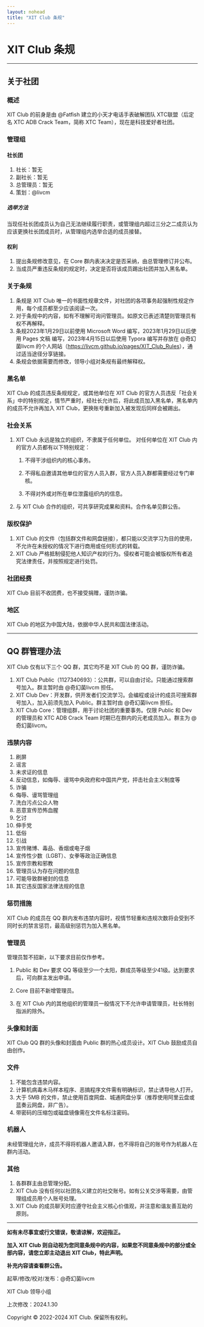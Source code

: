 ```yaml
---
layout: nohead
title: "XIT Club 条规"
---
```


# XIT Club 条规

------

## 关于社团

### 概述

XIT Club 的前身是由 @Fatfish 建立的小天才电话手表破解团队 XTC联盟（后定名 XTC ADB Crack Team，简称 XTC Team），现在是科技爱好者社团。

### 管理组

#### 社长团

1. 社长：暂无
2. 副社长：暂无
3. 总管理员：暂无
4. 策划：@livcm

##### 选举方法

当现任社长团成员认为自己无法继续履行职责，或管理组内超过三分之二成员认为应该更换社长团成员时，从管理组内选举合适的成员接替。

#### 权利
1. 提出条规修改意见，在 Core 群内表决决定是否采纳，由总管理修订并公布。
2. 当成员严重违反条规的规定时，决定是否将该成员踢出社团并加入黑名单。


### 关于条规

1. 条规是 XIT Club 唯一的书面性规章文件，对社团的各项事务起强制性规定作用，每个成员都至少应该阅读一次。
2. 对于条规中的内容，如有不理解可询问管理员。如原文已表述清楚则管理员有权不再解释。
3. 条规2023年1月29日以前使用 Microsoft Word 编写，2023年1月29日以后使用 Pages 文稿 编写，2023年4月15日以后使用 Typora 编写并存放在 @奇幻菌livcm 的个人网站（<https://livcm.github.io/pages/XIT_Club_Rules>），通过适当途径分享链接。
4. 条规会依据需要而修改，领导小组对条规有最终解释权。

### 黑名单

XIT Club 的成员违反条规规定，或其他单位在 XIT Club 的官方人员违反「社会关系」中的特别规定，情节严重时，经社长允许后，将此成员加入黑名单，黑名单内的成员不允许再加入 XIT Club，更换账号重新加入被发现后同样会被踢出。


### 社会关系

1. XIT Club 永远是独立的组织，不隶属于任何单位。
   对任何单位在 XIT Club 内的官方人员都有以下特别规定：
   1. 不得干涉组织内的核心事务。
   
   2. 不得私自邀请其他单位的官方人员入群，官方人员入群都需要经过专门审核。
   
   3. 不得对外或对所在单位泄露组织内的信息。
   
2. 与 XIT Club 合作的组织，可共享研究成果和资料。合作名单见群公告。

### 版权保护

1. XIT Club 的文件（包括群文件和网盘链接），都只能以交流学习为目的使用，不允许在未授权的情况下进行商用或任何形式的转载。
2. XIT Club 严格抵制侵犯他人知识产权的行为。侵权者可能会被版权所有者追究法律责任，并按照规定进行处罚。

### 社团经费

XIT Club 目前不收团费，也不接受捐赠，谨防诈骗。

### 地区

XIT Club 的地区为中国大陆，依据中华人民共和国法律活动。

------

## QQ 群管理办法

XIT Club 仅有以下三个 QQ 群，其它均不是 XIT Club 的 QQ 群，谨防诈骗。

1. XIT Club Public（1127340693）：公共群，可以自由讨论。只能通过搜索群号加入。群主暂时由 @奇幻菌livcm 担任。
2. XIT Club Dev：开发群，供开发者们交流学习。会编程或设计的成员可搜索群号加入，加入前须先加入 Public。群主暂时由 @奇幻菌livcm 担任。
3. XIT Club Core：管理组群，用于讨论社团的重要事务。仅限 Public 和 Dev 的管理员和 XTC ADB Crack Team 时期已在群内的元老成员加入。群主为 @奇幻菌livcm。

### 违禁内容

1. 刷屏
2. 谣言
3. 未求证的信息
4. 反动信息，如侮辱、谩骂中央政府和中国共产党，抨击社会主义制度等
5. 诈骗
6. 侮辱、谩骂管理组
7. 洗白污点公众人物
8. 恶意宣传恐怖血腥
9. 乞讨
10. 伸手党
11. 低俗
12. 引战
13. 宣传赌博、毒品、香烟或电子烟
14. 宣传性少数（LGBT）、女拳等政治正确信息
15. 宣传宗教和邪教
16. 管理员认为存在问题的信息
17. 可能导致群被封的信息
18. 其它违反国家法律法规的信息

### 惩罚措施

XIT Club 的成员在 QQ 群内发布违禁内容时，视情节轻重和违规次数将会受到不同时长的禁言惩罚，最高级别惩罚为加入黑名单。

### 管理员

管理员暂不招新，以下要求目前仅作参考。

1. Public 和 Dev 要求 QQ 等级至少一个太阳，群成员等级至少41级。达到要求后，可向群主发出申请。

2. Core 目前不新增管理员。

3. 在 XIT Club 内的其他组织的管理员一般情况下不允许申请管理员，社长特别指派的除外。

### 头像和封面

XIT Club QQ 群的头像和封面由 Public 群的热心成员设计。XIT Club 鼓励成员自由创作。

### 文件

1. 不能包含违禁内容。
2. 计算机病毒木马样本程序、恶搞程序文件需有明确标识，禁止诱导他人打开。
3. 大于 5MB 的文件，禁止使用百度网盘、城通网盘分享（推荐使用阿里云盘或蓝奏云网盘，非广告）。
4. 带密码的压缩包或磁盘镜像需在文件名标注密码。

### 机器人

未经管理组允许，成员不得将机器人邀请入群，也不得将自己的账号作为机器人在群内活动。

### 其他

1. 各群群主由总管理分配。
2. XIT Club 没有任何以社团名义建立的社交账号。如有公关交涉等需要，由管理组成员用个人账号处理。
3. XIT Club 的成员聊天时应遵守社会主义核心价值观，并注意和谐友善互助的原则。

---

**如有未尽事宜或行文错误，敬请谅解，欢迎指正。**

**加入 XIT Club 则自动视为您同意条规中的内容，如果您不同意条规中的部分或全部内容，请您立即主动退出 XIT Club，特此声明。**

**补充内容请查看群公告。**

起草/修改/校对/发布：@奇幻菌livcm

XIT Club 领导小组

上次修改：2024.1.30

Copyright &copy; 2022-2024 XIT Club. 保留所有权利。
